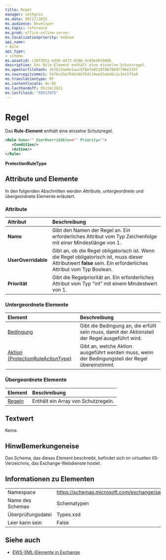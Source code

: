 ```yaml
---
title: Regel
manager: sethgros
ms.date: 09/17/2015
ms.audience: Developer
ms.topic: reference
ms.prod: office-online-server
ms.localizationpriority: medium
api_name:
- Rule
api_type:
- schema
ms.assetid: c30f3851-bd56-4473-9106-dc85e9619486
description: Das Rule-Element enthält eine einzelne Schutzregel.
ms.openlocfilehash: 45fb13ae6e1aacb78e7e8520f8678097796e339f
ms.sourcegitcommit: 54f6cd5a704b36b76d110ee53a6d6c1c3e15f5a9
ms.translationtype: MT
ms.contentlocale: de-DE
ms.lasthandoff: 09/24/2021
ms.locfileid: "59517875"
---
```

# <a name="rule"></a>Regel

Das **Rule-Element** enthält eine einzelne Schutzregel. 
  
```XML
<Rule Name="" UserOverridable=="" Priority="">
   <Condition/>
   <Action/>
</Rule>
```

 **ProtectionRuleType**
## <a name="attributes-and-elements"></a>Attribute und Elemente

In den folgenden Abschnitten werden Attribute, untergeordnete und übergeordnete Elemente erläutert.
  
### <a name="attributes"></a>Attribute

|**Attribut**|**Beschreibung**|
|:-----|:-----|
|**Name** <br/> |Gibt den Namen der Regel an. Ein erforderliches Attribut vom Typ Zeichenfolge mit einer Mindestlänge von 1.  <br/> |
|**UserOverridable** <br/> |Gibt an, ob die Regel obligatorisch ist. Wenn die Regel obligatorisch ist, muss dieser Attributwert **false** sein. Ein erforderliches Attribut vom Typ Boolean.  <br/> |
|**Priorität** <br/> |Gibt die Regelpriorität an. Ein erforderliches Attribut vom Typ "int" mit einem Mindestwert von 1.  <br/> |
   
### <a name="child-elements"></a>Untergeordnete Elemente

|**Element**|**Beschreibung**|
|:-----|:-----|
|[Bedingung](condition.md) <br/> |Gibt die Bedingung an, die erfüllt sein muss, damit der Aktionsteil der Regel ausgeführt wird.  <br/> |
|[Aktion (ProtectionRuleActionType)](action-protectionruleactiontype.md) <br/> |Gibt an, welche Aktion ausgeführt werden muss, wenn der Bedingungsteil der Regel übereinstimmt.  <br/> |
   
### <a name="parent-elements"></a>Übergeordnete Elemente

|**Element**|**Beschreibung**|
|:-----|:-----|
|[Regeln ](rules-ex15websvcsotherref.md) <br/> |Enthält ein Array von Schutzregeln.  <br/> |
   
## <a name="text-value"></a>Textwert

Keine.
  
## <a name="remarks"></a>HinwBemerkungeneise

Das Schema, das dieses Element beschreibt, befindet sich im virtuellen IIS-Verzeichnis, das Exchange-Webdienste hostet.
  
## <a name="element-information"></a>Informationen zu Elementen

|||
|:-----|:-----|
|Namespace  <br/> |https://schemas.microsoft.com/exchange/services/2006/types  <br/> |
|Name des Schemas  <br/> |Schematypen  <br/> |
|Überprüfungsdatei  <br/> |Types.xsd  <br/> |
|Leer kann sein  <br/> |False  <br/> |
   
## <a name="see-also"></a>Siehe auch



- [EWS-XML-Elemente in Exchange](ews-xml-elements-in-exchange.md)

